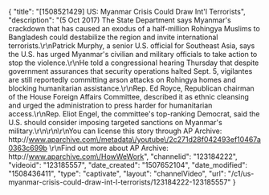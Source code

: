 {
    "title": "[1508521429] US: Myanmar Crisis Could Draw Int'l Terrorists",
    "description": "(5 Oct 2017) The State Department says Myanmar's crackdown that has caused an exodus of a half-million Rohingya Muslims to Bangladesh could destabilize the region and invite international terrorists.\r\nPatrick Murphy, a senior U.S. official for Southeast Asia, says the U.S. has urged Myanmar's civilian and military officials to take action to stop the violence.\r\nHe told a congressional hearing Thursday that despite government assurances that security operations halted Sept. 5, vigilantes are still reportedly committing arson attacks on Rohingya homes and blocking humanitarian assistance.\r\nRep. Ed Royce, Republican chairman of the House Foreign Affairs Committee, described it as ethnic cleansing and urged the administration to press harder for humanitarian access.\r\nRep. Eliot Engel, the committee's top-ranking Democrat, said the U.S. should consider imposing targeted sanctions on Myanmar's military.\r\n\r\n\r\nYou can license this story through AP Archive: http:\/\/www.aparchive.com\/metadata\/youtube\/2c271d28f042493ef10467a0363c699b \r\nFind out more about AP Archive: http:\/\/www.aparchive.com\/HowWeWork",
    "channelid": "123184222",
    "videoid": "123185557",
    "date_created": "1507652104",
    "date_modified": "1508436411",
    "type": "captivate",
    "layout": "channelVideo",
    "url": "\/c1\/us-myanmar-crisis-could-draw-int-l-terrorists\/123184222-123185557"
}